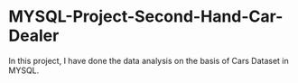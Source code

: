 # MYSQL-Project-Second-Hand-Car-Dealer
In this project, I have done the data analysis on the basis of Cars Dataset in MYSQL.
